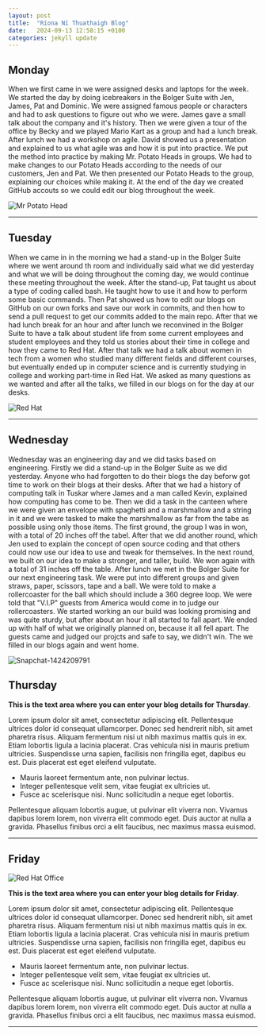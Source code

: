 ```yaml
---
layout: post
title:  "Ríona Ní Thuathaigh Blog"
date:   2024-09-13 12:58:15 +0100
categories: jekyll update
---
```


## Monday

When we first came in we were assigned desks and laptops for the week. We started the day by doing icebreakers in the Bolger Suite with Jen, James, Pat and Dominic. We were assigned famous people or characters and had to ask questions to figure out who we were. James gave a small talk about the company and it's history. Then we were given a tour of the office by Becky and we played Mario Kart as a group and had a lunch break. 
After lunch we had a workshop on agile. David showed us a presentation and explained to us what agile was and how it is put into practice. We put the method into practice by making Mr. Potato Heads in groups. We had to make changes to our Potato Heads according to the needs of our customers, Jen and Pat. We then presented our Potato Heads to the group, explaining our choices while making it. At the end of the day we created GitHub accouts so we could edit our blog throughout the week.

![Mr Potato Head](https://m.media-amazon.com/images/I/8120J11F0pL.jpg)

---
## Tuesday

When we came in in the morning we had a stand-up in the Bolger Suite where we went around th room and individually said what we did yesterday and what we will be doing throughout the coming day, we would continue these meeting throughout the week. After the stand-up, Pat taught us about a type of coding called bash. He taught how to use it and how to perform some basic commands. Then Pat showed us how to edit our blogs on GitHub on our own forks and save our work in commits, and then how to send a pull request to get our commits added to the main repo. 
After that we had lunch break for an hour and after lunch we reconvined in the Bolger Suite to have a talk about student life from some current employees and student employees and they told us stories about their time in college and how they came to Red Hat. After that talk we had a talk about women in tech from a women who studied many different fields and different courses, but eventually ended up in computer science and is currently studying in college and working part-time in Red Hat. We asked as many questions as we wanted and after all the talks, we filled in our blogs on for the day at our desks.

![Red Hat](https://miro.medium.com/v2/resize:fit:1400/0*7VyEZgzwUhQMeBqb "Code")

---
## Wednesday

Wednesday was an engineering day and we did tasks based on engineering. Firstly we did a stand-up in the Bolger Suite as we did yesterday. Anyone who had forgotten to do their blogs the day beforw got time to work on their blogs at their desks. After that we had a history of computing talk in Tuskar where James and a man called Kevin, explained how computing has come to be. Then we did a task in the canteen where we were given an envelope with spaghetti and a marshmallow and a string in it and we were tasked to make the marshmallow as far from the tabe as possible using only those items. The first ground, the group I was in won, with a total of 20 inches off the tabel. After that we did another round, which Jen used to explain the concept of open source coding and that others could now use our idea to use and tweak for themselves. In the next round, we built on our idea to make a stronger, and taller, build. We won again with a total of 31 inches off the table.
After lunch we met in the Bolger Suite for our next engineering task. We were put into different groups and given straws, paper, scissors, tape and a ball. We were told to make a rollercoaster for the ball which should include a 360 degree loop. We were told that "V.I.P" guests from America would come in to judge our rollercoasters. We started working an our build was looking promising and was quite sturdy, but after about an hour it all started to fall apart. We ended up with half of what we originally planned on, because it all fell apart. The guests came and judged our projcts and safe to say, we didn't win. The we filled in our blogs again and went home.

![Snapchat-1424209791](https://github.com/user-attachments/assets/2ff1c470-ec4f-46af-9c02-4ee6603f187c)


## Thursday

**This is the text area where you can enter your blog details for Thursday**.

Lorem ipsum dolor sit amet, consectetur adipiscing elit. Pellentesque ultrices dolor id consequat ullamcorper. Donec sed hendrerit nibh, sit amet pharetra risus. Aliquam fermentum nisi ut nibh maximus mattis quis in ex. Etiam lobortis ligula a lacinia placerat. Cras vehicula nisi in mauris pretium ultricies. Suspendisse urna sapien, facilisis non fringilla eget, dapibus eu est. Duis placerat est eget eleifend vulputate. 

* Mauris laoreet fermentum ante, non pulvinar lectus. 
* Integer pellentesque velit sem, vitae feugiat ex ultricies ut. 
* Fusce ac scelerisque nisi. Nunc sollicitudin a neque eget lobortis. 

Pellentesque aliquam lobortis augue, ut pulvinar elit viverra non. Vivamus dapibus lorem lorem, non viverra elit commodo eget. Duis auctor at nulla a gravida. Phasellus finibus orci a elit faucibus, nec maximus massa euismod.

---
## Friday
![Red Hat Office](https://github.blog/wp-content/uploads/2023/10/Collaboration-DarkMode-2.png?resize=1200%2C630 "Github")

**This is the text area where you can enter your blog details for Friday**.

Lorem ipsum dolor sit amet, consectetur adipiscing elit. Pellentesque ultrices dolor id consequat ullamcorper. Donec sed hendrerit nibh, sit amet pharetra risus. Aliquam fermentum nisi ut nibh maximus mattis quis in ex. Etiam lobortis ligula a lacinia placerat. Cras vehicula nisi in mauris pretium ultricies. Suspendisse urna sapien, facilisis non fringilla eget, dapibus eu est. Duis placerat est eget eleifend vulputate. 

* Mauris laoreet fermentum ante, non pulvinar lectus. 
* Integer pellentesque velit sem, vitae feugiat ex ultricies ut. 
* Fusce ac scelerisque nisi. Nunc sollicitudin a neque eget lobortis. 

Pellentesque aliquam lobortis augue, ut pulvinar elit viverra non. Vivamus dapibus lorem lorem, non viverra elit commodo eget. Duis auctor at nulla a gravida. Phasellus finibus orci a elit faucibus, nec maximus massa euismod.

---

